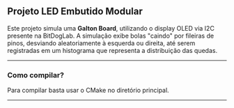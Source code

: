 ## Projeto LED Embutido Modular

Este projeto simula uma **Galton Board**, utilizando o display OLED via I2C presente na BitDogLab. A simulação exibe bolas "caindo" por fileiras de pinos, desviando aleatoriamente à esquerda ou direita, até serem registradas em um histograma que representa a distribuição das quedas.

---
### Como compilar?

Para compilar basta usar o CMake no diretório principal.

---